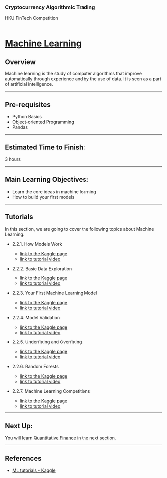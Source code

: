 ### Cryptocurrency Algorithmic Trading
HKU FinTech Competition
<br><br>

# <ins> Machine Learning <ins/>

## Overview
Machine learning is the study of computer algorithms that improve automatically through experience and by the use of data. It is seen as a part of artificial intelligence.

---

## Pre-requisites
- Python Basics
- Object-oriented Programming
- Pandas

---

## Estimated Time to Finish:
3 hours

---

## Main Learning Objectives:
- Learn the core ideas in machine learning
- How to build your first models

---
## Tutorials

In this section, we are going to cover the following topics about Machine Learning.

- 2.2.1. How Models Work

    * [link to the Kaggle page](https://www.kaggle.com/dansbecker/how-models-work)
    * [link to tutorial video](https://drive.google.com/file/d/1XFi8Qq35rPoka1YI7cNn1-UrrmaF9M4g/view?usp=sharing)

- 2.2.2. Basic Data Exploration

    * [link to the Kaggle page](https://www.kaggle.com/dansbecker/basic-data-exploration)
    * [link to tutorial video](https://drive.google.com/file/d/10UJE_lJDrlhePLw45o67J00qoHz5Kb1q/view?usp=sharing)

- 2.2.3. Your First Machine Learning Model

    * [link to the Kaggle page](https://www.kaggle.com/dansbecker/your-first-machine-learning-model)
    * [link to tutorial video](https://drive.google.com/file/d/1-Mv7qgdZMMKgfLnjK96nUC2w0ZBesjaD/view?usp=sharing)

- 2.2.4. Model Validation

    * [link to the Kaggle page](https://www.kaggle.com/dansbecker/model-validation)
    * [link to tutorial video](https://drive.google.com/file/d/1Ep9MqVjHRpEvTDz7r9wo2-0zint-Dn7i/view?usp=sharing)

- 2.2.5. Underfitting and Overfitting

    * [link to the Kaggle page](https://www.kaggle.com/dansbecker/underfitting-and-overfitting)
    * [link to tutorial video](https://drive.google.com/file/d/1Styj16sFVNdWTrvjfJgfJAi8kbF50fah/view?usp=sharing)

- 2.2.6. Random Forests

    * [link to the Kaggle page](https://www.kaggle.com/dansbecker/random-forests)
    * [link to tutorial video](https://drive.google.com/file/d/1unUMTY3bVhosIGQOfAwzdeVSwBQLr3Aa/view?usp=sharing)

- 2.2.7. Machine Learning Competitions

    * [link to the Kaggle page](https://www.kaggle.com/alexisbcook/machine-learning-competitions)
    * [link to tutorial video](https://drive.google.com/file/d/13vGHevT_24iZ6XbPvqNSBtjjBBqXMEoe/view?usp=sharing)

---

## Next Up:

You will learn [Quantitative Finance](<../Module 3 - Quantitative Finance/README.md>) in the next section.

---
## References

- [ML tutorials - Kaggle](https://www.kaggle.com/learn/intro-to-machine-learning)
